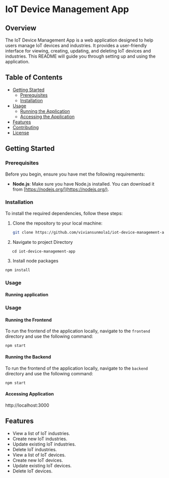 # IoT Device Management App

## Overview

The IoT Device Management App is a web application designed to help users manage IoT devices and industries. It provides a user-friendly interface for viewing, creating, updating, and deleting IoT devices and industries. This README will guide you through setting up and using the application.

## Table of Contents

- [Getting Started](#getting-started)
  - [Prerequisites](#prerequisites)
  - [Installation](#installation)
- [Usage](#usage)
  - [Running the Application](#running-the-application)
  - [Accessing the Application](#accessing-the-application)
- [Features](#features)
- [Contributing](#contributing)
- [License](#license)

## Getting Started

### Prerequisites

Before you begin, ensure you have met the following requirements:

- **Node.js**: Make sure you have Node.js installed. You can download it from [https://nodejs.org/](https://nodejs.org/).

### Installation

To install the required dependencies, follow these steps:

1. Clone the repository to your local machine:

   ```bash
   git clone https://github.com/viviansunmola1/iot-device-management-app.git
   ```

2. Navigate to project Directory    
```
   cd iot-device-management-app
```
3. Install node packages 
```
npm install
```
### Usage
#### Running application 
### Usage

#### Running the Frontend

To run the frontend of the application locally, navigate to the `frontend` directory and use the following command:

```
npm start
```

#### Running the Backend

To run the frontend of the application locally, navigate to the `backend` directory and use the following command:

```
npm start
```

#### Accessing Application 
http://localhost:3000

## Features

- View a list of IoT industries.
- Create new IoT industries.
- Update existing IoT industries.
- Delete IoT industries.
- View a list of IoT devices.
- Create new IoT devices.
- Update existing IoT devices.
- Delete IoT devices.
